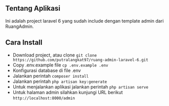 ## Tentang Aplikasi
Ini adalah project laravel 6 yang sudah include dengan template admin dari RuangAdmin.

## Cara Install
- Download project, atau clone ```git clone https://github.com/putralangkat97/ruang-admin-laravel-6.git```
- Copy .env.example file ```cp .env.example .env```
- Konfigurasi database di file .env
- Jalankan perintah ```composer install```
- Jalankan perintah ```php artisan key:generate```
- Untuk menjalankan aplikasi jalankan perintah ```php artisan serve```
- Untuk halaman admin silahkan kunjungi URL berikut ```http://localhost:8000/admin```